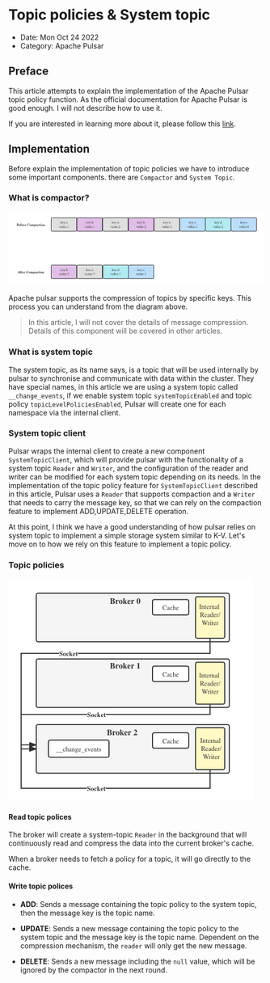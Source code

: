 # Topic policies & System topic

- Date: Mon Oct 24 2022
- Category: Apache Pulsar

## Preface 

This article attempts to explain the implementation of the Apache Pulsar topic policy function.
As the official documentation for Apache Pulsar is good enough. I will not describe how to use it.

If you are interested in learning more about it, please follow this [link](https://pulsar.apache.org/docs/).

## Implementation

Before explain the implementation of topic policies we have to introduce some important components. there are 
`Compactor` and `System Topic`.

### What is compactor?

![Topic compaction](./topic%20compaction.png)

Apache pulsar supports the compression of topics by specific keys.
This process you can understand from the diagram above.

> In this article, I will not cover the details of message compression.
Details of this component will be covered in other articles.

### What is system topic

The system topic, as its name says, is a topic that will be used internally by pulsar to synchronise and communicate with data within the cluster.
They have special names, in this article we are using a system topic called `__change_events`, if we enable system topic `systemTopicEnabled` and topic policy `topicLevelPoliciesEnabled`,
Pulsar will create one for each namespace via the internal client.

### System topic client

Pulsar wraps the internal client to create a new component `SystemTopicClient`,
which will provide pulsar with the functionality of a system topic `Reader` and `Writer`,
and the configuration of the reader and writer can be modified for each system topic depending on its needs.
In the implementation of the topic policy feature for `SystemTopicClient` described in this article,
Pulsar uses a `Reader` that supports compaction and a `Writer` that needs to carry the message key, so that we can rely on the compaction feature to implement ADD,UPDATE,DELETE operation.

At this point, I think we have a good understanding of how pulsar relies on system topic to implement a simple storage system similar to K-V.
Let's move on to how we rely on this feature to implement a topic policy.

### Topic policies

![Topic Policy](./Topic%20policy.png)

#### Read topic polices

The broker will create a system-topic `Reader` in the background
that will continuously read and compress the data into the current broker's cache.

When a broker needs to fetch a policy for a topic, it will go directly to the cache.

#### Write topic polices

- **ADD**: Sends a message containing the topic policy to the system topic, then the message key is the topic name.

- **UPDATE**: Sends a new message containing the topic policy to the system topic and the message key is the topic name. Dependent on the compression mechanism, the `reader` will only get the new message.

- **DELETE**: Sends a new message including the `null` value, which will be ignored by the compactor in the next round.
